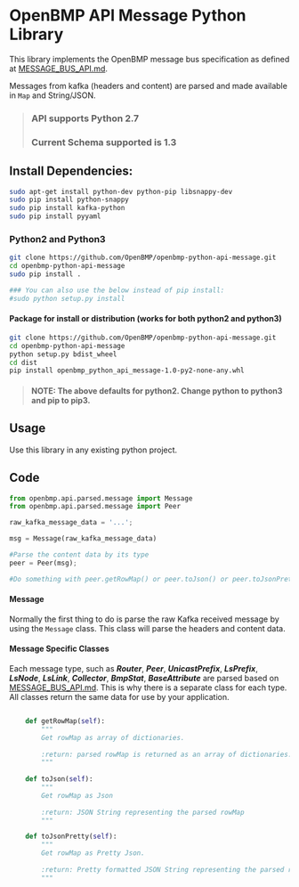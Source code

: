 # OpenBMP API Message Python Library

This library implements the OpenBMP message bus specification as defined at [MESSAGE_BUS_API.md](http://openbmp.org/#!docs/MESSAGE_BUS_API.md).
 
Messages from kafka (headers and content) are parsed and made available in ```Map``` and String/JSON.
> ### API supports Python 2.7
> ### Current Schema supported is 1.3

## Install Dependencies:

```sh
sudo apt-get install python-dev python-pip libsnappy-dev
sudo pip install python-snappy
sudo pip install kafka-python
sudo pip install pyyaml
``` 

### Python2 and Python3
```sh
git clone https://github.com/OpenBMP/openbmp-python-api-message.git
cd openbmp-python-api-message
sudo pip install .

### You can also use the below instead of pip install:
#sudo python setup.py install
```

#### Package for install or distribution (works for both python2 and python3)

```sh
git clone https://github.com/OpenBMP/openbmp-python-api-message.git
cd openbmp-python-api-message
python setup.py bdist_wheel
cd dist
pip install openbmp_python_api_message-1.0-py2-none-any.whl   
```
    
> #### NOTE: The above defaults for python2.  Change python to **python3** and pip to **pip3**.     
## Usage
 
Use this library in any existing python project.

## Code

```python
from openbmp.api.parsed.message import Message
from openbmp.api.parsed.message import Peer

raw_kafka_message_data = '...';

msg = Message(raw_kafka_message_data)

#Parse the content data by its type
peer = Peer(msg);

#Do something with peer.getRowMap() or peer.toJson() or peer.toJsonPretty()

```

#### Message
Normally the first thing to do is parse the raw Kafka received message by using the ```Message``` class.  This class
will parse the headers and content data. 


#### Message Specific Classes
Each message type, such as ***Router***, ***Peer***, ***UnicastPrefix***, ***LsPrefix***, ***LsNode***, ***LsLink***, ***Collector***, ***BmpStat***, ***BaseAttribute*** are parsed based on  [MESSAGE_BUS_API.md](http://openbmp.org/#!docs/MESSAGE_BUS_API.md).  This is why
there is a separate class for each type.  All classes return the same data for use by your application.  

```python

    def getRowMap(self):
        """
        Get rowMap as array of dictionaries.
    
        :return: parsed rowMap is returned as an array of dictionaries.
        """
    
    def toJson(self):
        """
        Get rowMap as Json
        
        :return: JSON String representing the parsed rowMap
        """

    def toJsonPretty(self):
        """
        Get rowMap as Pretty Json.
    
        :return: Pretty formatted JSON String representing the parsed rowMap.
        """

```
